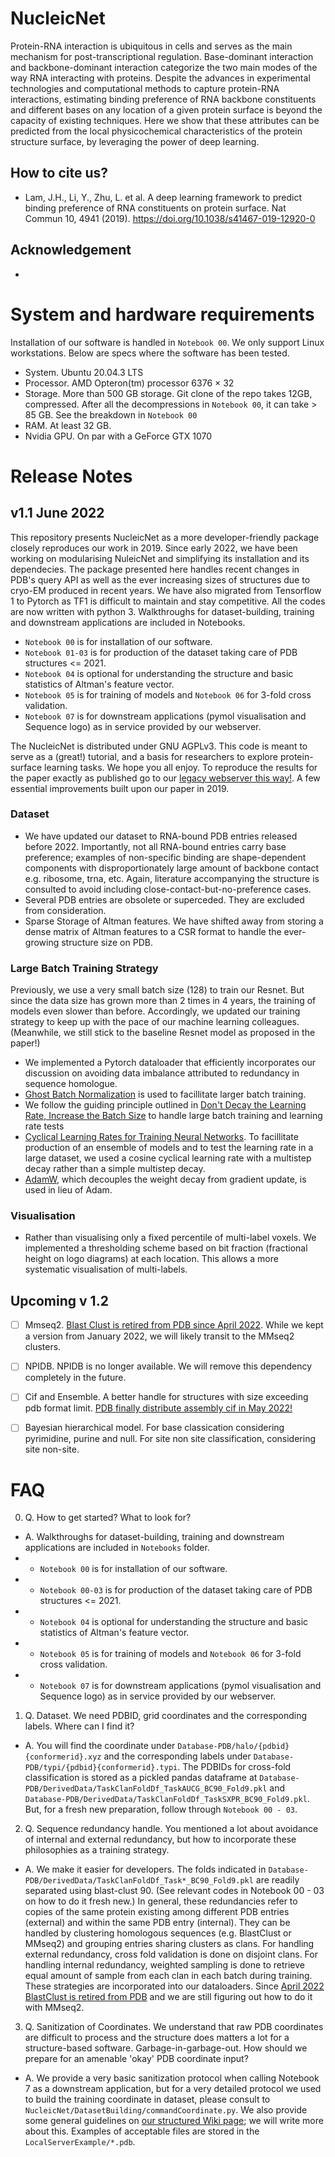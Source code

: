 # NucleicNet

Protein-RNA interaction is ubiquitous in cells and serves as the main mechanism for post-transcriptional regulation. Base-dominant interaction and backbone-dominant interaction categorize the two main modes of the way RNA interacting with proteins. Despite the advances in experimental technologies and computational methods to capture protein-RNA interactions, estimating binding preference of RNA backbone constituents and different bases on any location of a given protein surface is beyond the capacity of existing techniques. Here we show that these attributes can be predicted from the local physicochemical characteristics of the protein structure surface, by leveraging the power of deep learning. 

## How to cite us?
* Lam, J.H., Li, Y., Zhu, L. et al. A deep learning framework to predict binding preference of RNA constituents on protein surface. Nat Commun 10, 4941 (2019). https://doi.org/10.1038/s41467-019-12920-0

## Acknowledgement
* 


# System and hardware requirements
Installation of our software is handled in `Notebook 00`. We only support Linux workstations. Below are specs where the software has been tested.

* System. Ubuntu 20.04.3 LTS
* Processor. AMD Opteron(tm) processor 6376 × 32
* Storage. More than 500 GB storage. Git clone of the repo takes 12GB, compressed. After all the decompressions in `Notebook 00`, it can take > 85 GB. See the breakdown in `Notebook 00`
* RAM. At least 32 GB.
* Nvidia GPU. On par with a GeForce GTX 1070



# Release Notes

## v1.1 June 2022

This repository presents NucleicNet as a more developer-friendly package closely reproduces our work in 2019. Since early 2022, we have been working on modularising NuleicNet and simplifying its installation and its dependecies. The package presented here handles recent changes in PDB's query API as well as the ever increasing sizes of structures due to cryo-EM produced in recent years. We have also migrated from Tensorflow 1 to Pytorch as TF1 is difficult to maintain and stay competitive. All the codes are now written with python 3. Walkthroughs for dataset-building, training and downstream applications are included in Notebooks. 

* `Notebook 00` is for installation of our software.
* `Notebook 01-03` is for production of the dataset taking care of PDB structures <= 2021.
* `Notebook 04` is optional for understanding the structure and basic statistics of Altman's feature vector.
* `Notebook 05` is for training of models and `Notebook 06` for 3-fold cross validation. 
* `Notebook 07` is for downstream applications (pymol visualisation and Sequence logo) as in service provided by our webserver.

The NucleicNet is distributed under GNU AGPLv3. This code is meant to serve as a (great!) tutorial, and a basis for researchers to explore protein-surface learning tasks. We hope you all enjoy. To reproduce the results for the paper exactly as published go to our [legacy webserver this way!](http://www.cbrc.kaust.edu.sa/NucleicNet/). A few essential improvements built upon our paper in 2019.

### Dataset
* We have updated our dataset to RNA-bound PDB entries released before 2022. Importantly, not all RNA-bound entries carry base preference; examples of non-specific binding are shape-dependent components with disproportionately large amount of backbone contact e.g. ribosome, trna, etc. Again, literature accompanying the structure is consulted to avoid including close-contact-but-no-preference cases. 
* Several PDB entries are obsolete or superceded. They are excluded from consideration.
* Sparse Storage of Altman features. We have shifted away from storing a dense matrix of Altman features to a CSR format to handle the ever-growing structure size on PDB. 

### Large Batch Training Strategy
Previously, we use a very small batch size (128) to train our Resnet. But since the data size has grown more than 2 times in 4 years, the training of models even slower than before. Accordingly, we updated our training strategy to keep up with the pace of our machine learning colleagues. (Meanwhile, we still stick to the baseline Resnet model as proposed in the paper!)

* We implemented a Pytorch dataloader that efficiently incorporates our discussion on avoiding data imbalance attributed to redundancy in sequence homologue. 
* [Ghost Batch Normalization](https://arxiv.org/pdf/1705.08741.pdf) is used to facillitate larger batch training. 
* We follow the guiding principle outlined in [Don't Decay the Learning Rate, Increase the Batch Size](https://arxiv.org/abs/1711.00489) to handle large batch training and learning rate tests
* [Cyclical Learning Rates for Training Neural Networks](https://arxiv.org/abs/1506.01186). To facillitate production of an ensemble of models and to test the learning rate in a large dataset, we used a cosine cyclical learning rate with a multistep decay rather than a simple multistep decay.
* [AdamW](https://arxiv.org/pdf/1711.05101.pdf), which decouples the weight decay from gradient update, is used in lieu of Adam.

### Visualisation
* Rather than visualising only a fixed percentile of multi-label voxels. We implemented a thresholding scheme based on bit fraction (fractional height on logo diagrams) at each location. This allows a more systematic visualisation of multi-labels.

## Upcoming v 1.2
- [ ] Mmseq2. [Blast Clust is retired from PDB since April 2022](https://groups.google.com/a/rcsb.org/g/api/c/ALLI4pouK_w). While we kept a version from January 2022, we will likely transit to the MMseq2 clusters.
- [ ] NPIDB. NPIDB is no longer available. We will remove this dependency completely in the future.
- [ ] Cif and Ensemble. A better handle for structures with size exceeding pdb format limit. [PDB finally distribute assembly cif in May 2022!](https://www.rcsb.org/news/feature/62559153c8eabd0c4864f208)
- [ ] Bayesian hierarchical model. For base classication considering pyrimidine, purine and null. For site non site classification, considering site non-site. 


# FAQ

0. Q. How to get started? What to look for?
*  A. Walkthroughs for dataset-building, training and downstream applications are included in `Notebooks` folder. 
* * `Notebook 00` is for installation of our software.
* * `Notebook 00-03` is for production of the dataset taking care of PDB structures <= 2021.
* * `Notebook 04` is optional for understanding the structure and basic statistics of Altman's feature vector.
* * `Notebook 05` is for training of models and `Notebook 06` for 3-fold cross validation. 
* * `Notebook 07` is for downstream applications (pymol visualisation and Sequence logo) as in service provided by our webserver.



1. Q. Dataset. We need PDBID, grid coordinates and the corresponding labels. Where can I find it?
*  A. You will find the coordinate under `Database-PDB/halo/{pdbid}{conformerid}.xyz` and the corresponding labels under `Database-PDB/typi/{pdbid}{conformerid}.typi`. The PDBIDs for cross-fold classification is stored as a pickled pandas dataframe at `Database-PDB/DerivedData/TaskClanFoldDf_TaskAUCG_BC90_Fold9.pkl` and `Database-PDB/DerivedData/TaskClanFoldDf_TaskSXPR_BC90_Fold9.pkl`. But, for a fresh new preparation, follow through `Notebook 00 - 03`. 

2. Q. Sequence redundancy handle. You mentioned a lot about avoidance of internal and external redundancy, but how to incorporate these philosophies as a training strategy.
*  A. We make it easier for developers. The folds indicated in `Database-PDB/DerivedData/TaskClanFoldDf_Task*_BC90_Fold9.pkl` are readily separated using blast-clust 90. (See relevant codes in Notebook 00 - 03 on how to do it fresh new.) In general, these redundancies refer to copies of the same protein existing among different PDB entries (external) and within the same PDB entry (internal). They can be handled by clustering homologous sequences (e.g. BlastClust or MMseq2) and grouping entries sharing clusters as clans. For handling external redundancy, cross fold validation is done on disjoint clans. For handling internal redundancy, weighted sampling is done to retrieve equal amount of sample from each clan in each batch during training. These strategies are incorporated into our dataloaders. Since [April 2022 BlastClust is retired from PDB](https://groups.google.com/a/rcsb.org/g/api/c/ALLI4pouK_w) and we are still figuring out how to do it with MMseq2.

3. Q. Sanitization of Coordinates. We understand that raw PDB coordinates are difficult to process and the structure does matters a lot for a structure-based software. Garbage-in-garbage-out. How should we prepare for an amenable 'okay' PDB coordinate input? 
*  A. We provide a very basic sanitization protocol when calling Notebook 7 as a downstream application, but for a very detailed protocol we used to build the training coordinate in dataset, please consult to `NucleicNet/DatasetBuilding/commandCoordinate.py`. We also provide some general guidelines on [our structured Wiki page](https://github.com/jhmlam/NucleicNet/wiki/Specification-on-PDB-input-files); we will write more about this. Examples of acceptable files are stored in the `LocalServerExample/*.pdb`.
